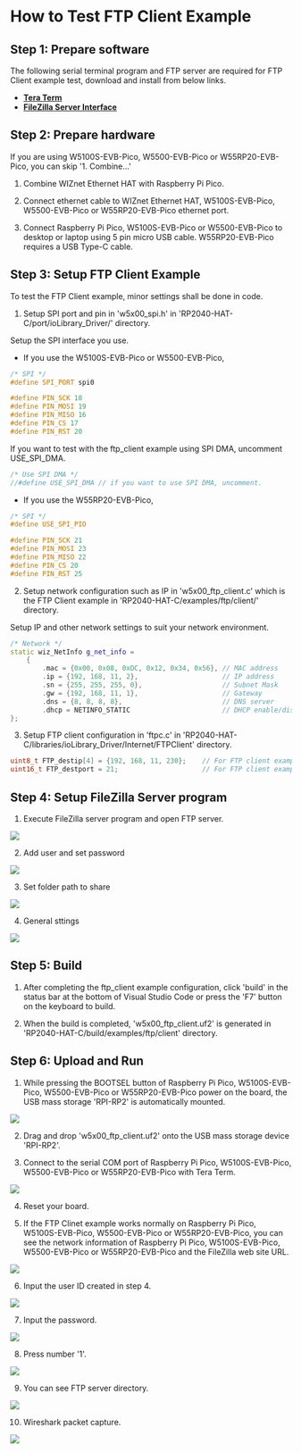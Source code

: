 # How to Test FTP Client Example



## Step 1: Prepare software

The following serial terminal program and FTP server are required for FTP Client example test, download and install from below links.

- [**Tera Term**][link-tera_term]
- [**FileZilla Server Interface**][link-filezilla_server]



## Step 2: Prepare hardware

If you are using W5100S-EVB-Pico, W5500-EVB-Pico or W55RP20-EVB-Pico, you can skip '1. Combine...'

1. Combine WIZnet Ethernet HAT with Raspberry Pi Pico.

2. Connect ethernet cable to WIZnet Ethernet HAT, W5100S-EVB-Pico, W5500-EVB-Pico or W55RP20-EVB-Pico ethernet port.

3. Connect Raspberry Pi Pico, W5100S-EVB-Pico or W5500-EVB-Pico to desktop or laptop using 5 pin micro USB cable. W55RP20-EVB-Pico requires a USB Type-C cable.



## Step 3: Setup FTP Client Example

To test the FTP Client example, minor settings shall be done in code.

1. Setup SPI port and pin in 'w5x00_spi.h' in 'RP2040-HAT-C/port/ioLibrary_Driver/' directory.

Setup the SPI interface you use.
- If you use the W5100S-EVB-Pico or W5500-EVB-Pico,

```cpp
/* SPI */
#define SPI_PORT spi0

#define PIN_SCK 18
#define PIN_MOSI 19
#define PIN_MISO 16
#define PIN_CS 17
#define PIN_RST 20
```

If you want to test with the ftp_client example using SPI DMA, uncomment USE_SPI_DMA.

```cpp
/* Use SPI DMA */
//#define USE_SPI_DMA // if you want to use SPI DMA, uncomment.
```
- If you use the W55RP20-EVB-Pico,
```cpp
/* SPI */
#define USE_SPI_PIO

#define PIN_SCK 21
#define PIN_MOSI 23
#define PIN_MISO 22
#define PIN_CS 20
#define PIN_RST 25
```

2. Setup network configuration such as IP in 'w5x00_ftp_client.c' which is the FTP Client example in 'RP2040-HAT-C/examples/ftp/client/' directory.

Setup IP and other network settings to suit your network environment.

```cpp
/* Network */
static wiz_NetInfo g_net_info =
    {
        .mac = {0x00, 0x08, 0xDC, 0x12, 0x34, 0x56}, // MAC address
        .ip = {192, 168, 11, 2},                     // IP address
        .sn = {255, 255, 255, 0},                    // Subnet Mask
        .gw = {192, 168, 11, 1},                     // Gateway
        .dns = {8, 8, 8, 8},                         // DNS server
        .dhcp = NETINFO_STATIC                       // DHCP enable/disable
};
```

3. Setup FTP client configuration in 'ftpc.c' in 'RP2040-HAT-C/libraries/ioLibrary_Driver/Internet/FTPClient' directory.

```cpp
uint8_t FTP_destip[4] = {192, 168, 11, 230};    // For FTP client examples; destination network info
uint16_t FTP_destport = 21;                     // For FTP client examples; destination network info
```



## Step 4: Setup FileZilla Server program

1. Execute FileZilla server program and open FTP server.

![][link-filezilla_server_program_open]

2. Add user and set password

![][link-filezilla_add_user]

3. Set folder path to share

![][link-filezilla_set_path]

4. General sttings

![][link-filezilla_general_settings]



## Step 5: Build

1. After completing the ftp_client example configuration, click 'build' in the status bar at the bottom of Visual Studio Code or press the 'F7' button on the keyboard to build.

2. When the build is completed, 'w5x00_ftp_client.uf2' is generated in 'RP2040-HAT-C/build/examples/ftp/client' directory.



## Step 6: Upload and Run

1. While pressing the BOOTSEL button of Raspberry Pi Pico, W5100S-EVB-Pico, W5500-EVB-Pico or W55RP20-EVB-Pico power on the board, the USB mass storage 'RPI-RP2' is automatically mounted.

![][link-raspberry_pi_pico_usb_mass_storage]

2. Drag and drop 'w5x00_ftp_client.uf2' onto the USB mass storage device 'RPI-RP2'.

3. Connect to the serial COM port of Raspberry Pi Pico, W5100S-EVB-Pico, W5500-EVB-Pico or W55RP20-EVB-Pico with Tera Term.

![][link-connect_to_serial_com_port]

4. Reset your board.

5. If the FTP Clinet example works normally on Raspberry Pi Pico, W5100S-EVB-Pico, W5500-EVB-Pico or W55RP20-EVB-Pico, you can see the network information of Raspberry Pi Pico, W5100S-EVB-Pico, W5500-EVB-Pico or W55RP20-EVB-Pico and the FileZilla web site URL.

![][link-see_network_information_of_raspberry_pi_pico]

6. Input the user ID created in step 4.

![][link-input_user_id]

7. Input the password.

![][link-input_password]

8. Press number '1'.

![][link-press_num1]

9. You can see FTP server directory.

![][link-ftp_server_directory]

10. Wireshark packet capture.

![][link-ftp_wireshark_result]



<!--
Link
-->

[link-tera_term]: https://osdn.net/projects/ttssh2/releases/
[link-hercules]: https://www.hw-group.com/software/hercules-setup-utility
[link-filezilla_server]: https://osdn.net/projects/filezilla/downloads/67734/FileZilla_Server-0_9_60.exe/
[link-filezilla_server_program_open]: https://github.com/WIZnet-ioNIC/WIZnet-PICO-C/blob/main/static/images/ftp/client/filezilla_server_program_open.png
[link-filezilla_add_user]: https://github.com/WIZnet-ioNIC/WIZnet-PICO-C/blob/main/static/images/ftp/client/filezilla_add_user.png
[link-filezilla_set_path]: https://github.com/WIZnet-ioNIC/WIZnet-PICO-C/blob/main/static/images/ftp/client/filezilla_set_path.png
[link-filezilla_general_settings]: https://github.com/WIZnet-ioNIC/WIZnet-PICO-C/blob/main/static/images/ftp/client/filezilla_general_settings.png
[link-raspberry_pi_pico_usb_mass_storage]: https://github.com/WIZnet-ioNIC/WIZnet-PICO-C/blob/main/static/images/ftp/client/raspberry_pi_pico_usb_mass_storage.png
[link-connect_to_serial_com_port]: https://github.com/WIZnet-ioNIC/WIZnet-PICO-C/blob/main/static/images/ftp/client/serial_com_port.png
[link-see_network_information_of_raspberry_pi_pico]: https://github.com/WIZnet-ioNIC/WIZnet-PICO-C/blob/main/static/images/ftp/client/network_information.png
[link-input_user_id]: https://github.com/WIZnet-ioNIC/WIZnet-PICO-C/blob/main/static/images/ftp/client/input_user_id.png
[link-input_password]: https://github.com/WIZnet-ioNIC/WIZnet-PICO-C/blob/main/static/images/ftp/client/input_password.png
[link-press_num1]: https://github.com/WIZnet-ioNIC/WIZnet-PICO-C/blob/main/static/images/ftp/client/press_num1.png
[link-ftp_server_directory]: https://github.com/WIZnet-ioNIC/WIZnet-PICO-C/blob/main/static/images/ftp/client/ftp_server_directory.png
[link-ftp_wireshark_result]: https://github.com/WIZnet-ioNIC/WIZnet-PICO-C/blob/main/static/images/ftp/client/ftp_wireshark_result.png
